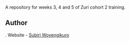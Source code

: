 A repository for weeks 3, 4 and 5 of Zuri cohort 2 training.

## Author
. Website - [Subiri Woyengikuro](https://www.gitgub.com/kurolinks)
